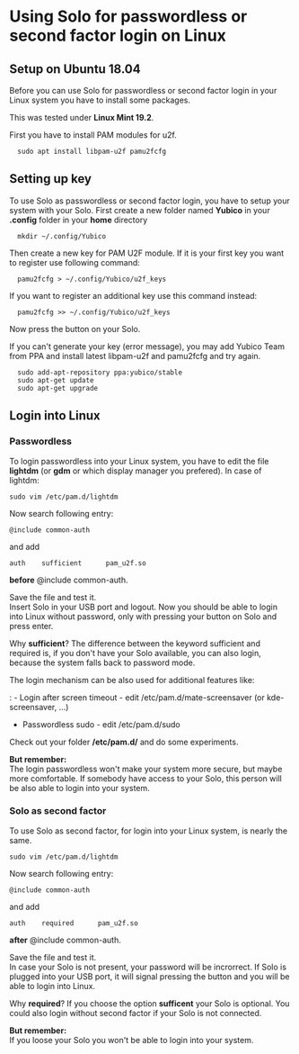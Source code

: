 # Using Solo for passwordless or second factor login on Linux 

## Setup on Ubuntu 18.04
Before you can use Solo for passwordless or second factor login in your Linux system you have to install some packages.

This was tested under **Linux Mint 19.2**.

First you have to install PAM modules for u2f.

```
  sudo apt install libpam-u2f pamu2fcfg
```

## Setting up key
To use Solo as passwordless or second factor login, you have to setup your system with your Solo.
First create a new folder named **Yubico** in your **.config** folder in your **home** directory

```
  mkdir ~/.config/Yubico
```

Then create a new key for PAM U2F module. If it is your first key you want to register use following command:
```
  pamu2fcfg > ~/.config/Yubico/u2f_keys
```
If you want to register an additional key use this command instead:
```
  pamu2fcfg >> ~/.config/Yubico/u2f_keys
```
Now press the button on your Solo.
 

If you can't generate your key (error message), you may add Yubico Team from PPA and install latest libpam-u2f and pamu2fcfg and try again.
```
  sudo add-apt-repository ppa:yubico/stable
  sudo apt-get update
  sudo apt-get upgrade
```


## Login into Linux
### Passwordless
To login passwordless into your Linux system, you have to edit the file **lightdm** (or **gdm** or which display manager you prefered).
In case of lightdm:

```
sudo vim /etc/pam.d/lightdm
```
Now search following entry:
```
@include common-auth
```
and add
```
auth    sufficient      pam_u2f.so
```
**before** @include common-auth.

Save the file and test it.<br>
Insert Solo in your USB port and logout.
Now you should be able to login into Linux without password, only with pressing your button on Solo and press enter.

Why **sufficient**? The difference between the keyword sufficient and required is, if you don't have your Solo available, you can also login, because the system falls back to password mode.


The login mechanism can be also used for additional features like:

:  - Login after screen timeout - edit /etc/pam.d/mate-screensaver (or kde-screensaver, ...)
  - Passwordless sudo - edit /etc/pam.d/sudo

Check out your folder **/etc/pam.d/** and do some experiments.

**But remember:** <br>
The login passwordless won't make your system more secure, but maybe more comfortable. If somebody have access to your Solo, this person will be also able to login into your system.


### Solo as second factor
To use Solo as second factor, for login into your Linux system, is nearly the same.

```
sudo vim /etc/pam.d/lightdm
```
Now search following entry:
```
@include common-auth
```
and add
```
auth    required      pam_u2f.so
```
**after** @include common-auth.

Save the file and test it. <br>
In case your Solo is not present, your password will be incrorrect. If Solo is plugged into your USB port, it will signal pressing the button and you will be able to login into Linux.

Why **required**? If you choose the option **sufficent** your Solo is optional. You could also login without second factor if your Solo is not connected.

**But remember:**<br>
If you loose your Solo you won't be able to login into your system.
